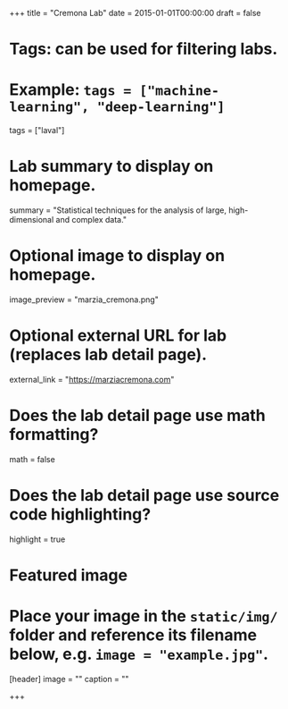 +++
title = "Cremona Lab"
date = 2015-01-01T00:00:00
draft = false

# Tags: can be used for filtering labs.
# Example: `tags = ["machine-learning", "deep-learning"]`
tags = ["laval"]

# Lab summary to display on homepage.
summary = "Statistical techniques for the analysis of large, high-dimensional and complex data."

# Optional image to display on homepage.
image_preview = "marzia_cremona.png"

# Optional external URL for lab (replaces lab detail page).
external_link = "https://marziacremona.com"

# Does the lab detail page use math formatting?
math = false

# Does the lab detail page use source code highlighting?
highlight = true

# Featured image
# Place your image in the `static/img/` folder and reference its filename below, e.g. `image = "example.jpg"`.
[header]
image = ""
caption = ""

+++
